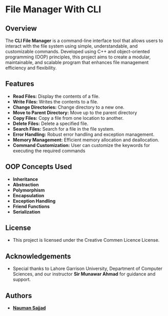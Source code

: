 # File Manager With CLI

## Overview

The **CLI File Manager** is a command-line interface tool that allows users to interact with the file system using simple, understandable, and customizable commands. Developed using C++ and object-oriented programming (OOP) principles, this project aims to create a modular, maintainable, and scalable program that enhances file management efficiency and flexibility.

## Features

- **Read Files:** Display the contents of a file.
- **Write Files:** Writes the contents to a file.
- **Change Directories:** Change directory to a new one.
- **Move to Parent Directory:** Move up to the parent directory
- **Copy Files:** Copy a file from one location to another.
- **Delete Files:** Delete a specified file.
- **Search Files:** Search for a file in the file system.
- **Error Handling:** Robust error handling and exception management.
- **Memory Management:** Efficient memory allocation and deallocation.
- **Command Customization:** User can customize the keywords for executing the required commands

## OOP Concepts Used

- **Inheritance** 
- **Abstraction** 
- **Polymorphism** 
- **Encapsulation** 
- **Exception Handling** 
- **Friend Functions**
- **Serialization**

## License
- This project is licensed under the Creative Commen Licence License.

## Acknowledgements
- Special thanks to Lahore Garrison University, Department of Computer Sciences, and our instructor **Sir Munawar Ahmad** for guidance and support.

## Authors
- [**Nauman Sajjad**](https://github.com/naumansajjad)
